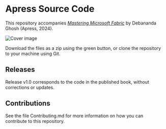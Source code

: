 # Apress Source Code

This repository accompanies [*Mastering Microsoft Fabric*](https://link.springer.com/book/10.1007/979-8-8688-0131-0) by Debananda Ghosh (Apress, 2024).

[comment]: #cover
![Cover image](9798868801303.jpg)

Download the files as a zip using the green button, or clone the repository to your machine using Git.

## Releases

Release v1.0 corresponds to the code in the published book, without corrections or updates.

## Contributions

See the file Contributing.md for more information on how you can contribute to this repository.